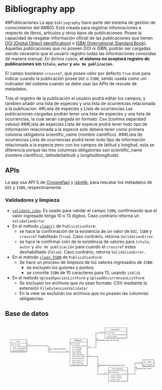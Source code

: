# Bibliography app
##Publicaciones
La app `bibliography` hace parte del sistema de gestión de conocimiento del IMIBIO. Está creada para registrar infomraciones a respecto de libros, artículos y otros tipos de publicaciones. Posee la capacidad de resgatar información oficial de las publicaciones que tienen [DOI (Digital Object Identification)](https://www.doi.org/) o [ISBN (International Standard Book)](https://www.isbn.org.ar/). Aquellas publicaciones que no poseen DOI ni ISBN, podrán ser cargadas siendo necesário que el usuário registro todas las informaciones conocidas de manera manual. En dichos casos, **el sistema no aceptará registro de publicaciones sin `título`, `autor` y `año de publicación`.** 

El campo booleano `crossref`, que posee valor por defecto `True` sive para indicar cuando la publicación posee `DOI` o `ISBN`, sendo usada como um indicador del sistema cuando se debe usar las APIs de rescate de metadatos.

Trás el registro de la publicación el usuário podrá editar los campos, y tambien añadir una lista de especies y una lista de ocurrencias relacionada a la publicacion.
##Lista de especies y  Lista de ocurrencias
Las publicaciones cargadas podrán tener una lista de especies y una lista de ocurrencias, la cual serán cargada en formato .Csv (comma separated values)
###Lista de especies
Lista de especie podrá tener todo tipo de información relacionada a la especie solo debera tener como primera columna obligatoria scientific_name (nombre científico). 
###Lista de ocurrencias
Lista de ocurrencias podrá tener todo tipo de información relacionada a la especie pero con los campos de latitud y longitud, esta se diferencia porque las tres columnas obligatorias son scientific_name (nombre científico), latitude(latitud) y longitud(longitude).
## APIs
La app usa API´S de [Crossrefapi](https://www.crossref.org/blog/python-and-ruby-libraries-for-accessing-the-crossref-api/) y [isbnlib](https://pypi.org/project/isbnlib/), para rescatar los metadatos de `DOI` y `ISBN`, respectivamente.
 
### Validadores y limpieza  
* [`validate_isbn`](sysimibio/bibliography/validators.py): Es usado para validar el campo `ISBN`, confirmando que el valor ingresado tenga 10 o 13 dígitos. Caso contrário retorna un `ValidationError`  
* En el método [`clean()`](sysimibio/bibliography/forms.py) de `PublicationForm`:  
    *  se hace la confirmación de la existencia de un valor de `DOI`, `ISBN` y `crossref` habilitado (`True`). Caso contrário, retorna `ValidationError`.  
    * se hace la confirmar ción de la existéncia de valores para `título`, `autor` y `año de publicación` para cuando el `crossref` estes deshabilitado (`False`). Caso contrário, retorna `ValidationError`.  
* En el método [`clean_ISBN`](sysimibio/bibliography/forms.py) de `PublicationForm`:  
    * Se hace un proceso de limpieza de los valores ingresados de `ISBN`:  
        * se excluyen los guiones y puntos;  
        * se convirte `ISBN` de 10 caracteres para 13, usando `isblib`    
* En el metodo `UploadSpeciesListForm` y `UploadOccurrencesListForm`
    * Se excluyen los archivos que no sean formato .CSV mediante la extensión `FileExtensionValidator`
    * En la view se excluirán los archivos que no posean las columnas obligatorias.
## Base de datos  
![](extras/img/modeldb_app_bibliography.png)  
